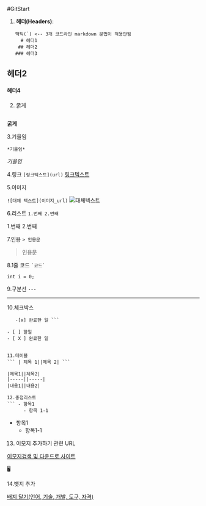 #GitStart

1. **헤더(Headers)**:
```
   백틱(`) <-- 3개 코드라인 markdown 문법이 적용안됨
     # 헤더1
    ## 헤더2
   ### 헤더3

```

## 헤더2

#### 헤더4
2. 굵게
``` **굵게**

```

**굵게**

3.기울임

``` *기울임* ```

*기울임*

4.링크
```[링크텍스트](url)```
[링크텍스트](url)

5.이미지

```![대체 텍스트](이미지_url)```
![대체텍스트](이미지_url)

6.리스트
```1.번째 2.번째```

   1.번째
   2.번째
   
7.인용
``` > 인용문 ```
> 인용문
>
> 
8.1줄 코드
``` `코드` ```

` int i = 0; `

9.구분선
```---```

---

10.체크박스
```-[] 할일
   -[x] 완료한 일 ```

- [ ] 할일
- [ X ] 완료한 일


11.테이블
``` | 제목 1||제목 2| ```

|제목1||제목2|
|-----||-----|
|내용1||내용2|

12.중첩리스트
``` - 항목1
      - 항목 1-1
```

- 항목1
  - 항목1-1

13. 이모지 추가하기 관련 URL

[이모지검색 및 다운드로 사이트](https://emojipedia.org/)

   🖥️


14.뱃지 추가

[배지 달기(언어, 기술, 개발, 도구, 자격)](https://simpleicons.org) 
